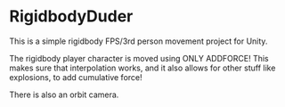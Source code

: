 # RigidbodyDuder
This is a simple rigidbody FPS/3rd person movement project for Unity.

The rigidbody player character is moved using ONLY ADDFORCE! This makes sure that interpolation works, and it also allows for other stuff like explosions, to add cumulative force!

There is also an orbit camera.
